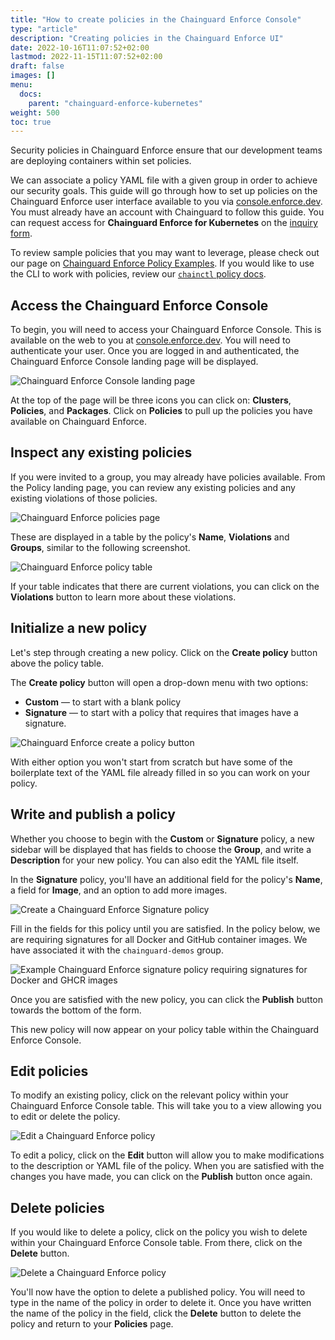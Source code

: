 ```yaml
---
title: "How to create policies in the Chainguard Enforce Console"
type: "article"
description: "Creating policies in the Chainguard Enforce UI"
date: 2022-10-16T11:07:52+02:00
lastmod: 2022-11-15T11:07:52+02:00
draft: false
images: []
menu:
  docs:
    parent: "chainguard-enforce-kubernetes"
weight: 500
toc: true
---
```


Security policies in Chainguard Enforce ensure that our development teams are deploying containers within set policies. 

We can associate a policy YAML file with a given group in order to achieve our security goals. This guide will go through how to set up policies on the Chainguard Enforce user interface available to you via [console.enforce.dev](https://console.enforce.dev). You must already have an account with Chainguard to follow this guide. You can request access for **Chainguard Enforce for Kubernetes** on the [inquiry form](https://www.chainguard.dev/get-demo?utm_source=docs).

To review sample policies that you may want to leverage, please check out our page on [Chainguard Enforce Policy Examples](chainguard-enforce-policy-examples). If you would like to use the CLI to work with policies, review our [`chainctl` policy docs](https://edu.chainguard.dev/chainguard/chainguard-enforce/chainctl-docs/chainctl_policies_apply/).

## Access the Chainguard Enforce Console

To begin, you will need to access your Chainguard Enforce Console. This is available on the web to you at [console.enforce.dev](https://console.enforce.dev). You will need to authenticate your user. Once you are logged in and authenticated, the Chainguard Enforce Console landing page will be displayed. 

![Chainguard Enforce Console landing page](console-landing-page.png)

At the top of the page will be three icons you can click on: **Clusters**, **Policies**, and **Packages**. Click on **Policies** to pull up the policies you have available on Chainguard Enforce.

## Inspect any existing policies

If you were invited to a group, you may already have policies available. From the Policy landing page, you can review any existing policies and any existing violations of those policies. 

![Chainguard Enforce policies page](policies-page.png)

These are displayed in a table by the policy's **Name**, **Violations** and **Groups**, similar to the following screenshot.

![Chainguard Enforce policy table](policy-table.png)

If your table indicates that there are current violations, you can click on the **Violations** button to learn more about these violations.

## Initialize a new policy

Let's step through creating a new policy. Click on the **Create policy** button above the policy table. 

The **Create policy** button will open a drop-down menu with two options:

* **Custom** — to start with a blank policy
* **Signature** — to start with a policy that requires that images have a signature. 

![Chainguard Enforce create a policy button](create-policy.png)

With either option you won't start from scratch but have some of the boilerplate text of the YAML file already filled in so you can work on your policy.

## Write and publish a policy

Whether you choose to begin with the **Custom** or **Signature** policy, a new sidebar will be displayed that has fields to choose the **Group**, and write a **Description** for your new policy. You can also edit the YAML file itself. 

In the **Signature** policy, you'll have an additional field for the policy's **Name**, a field for **Image**, and an option to add more images. 

![Create a Chainguard Enforce Signature policy](signature-policy.png)

Fill in the fields for this policy until you are satisfied. In the policy below, we are requiring signatures for all Docker and GitHub container images. We have associated it with the `chainguard-demos` group. 

![Example Chainguard Enforce signature policy requiring signatures for Docker and GHCR images](example-policy.png)

Once you are satisfied with the new policy, you can click the **Publish** button towards the bottom of the form.

This new policy will now appear on your policy table within the Chainguard Enforce Console.

## Edit policies

To modify an existing policy, click on the relevant policy within your Chainguard Enforce Console table. This will take you to a view allowing you to edit or delete the policy. 

![Edit a Chainguard Enforce policy](edit-a-policy.png)

To edit a policy, click  on the **Edit** button will allow you to make modifications to the description or YAML file of the policy. When you are satisfied with the changes you have made, you can click on the **Publish** button once again.

## Delete policies

If you would like to delete a policy, click on the policy you wish to delete within your Chainguard Enforce Console table. From there, click on the **Delete** button. 

![Delete a Chainguard Enforce policy](delete-policy.png)

You'll now have the option to delete a published policy. You will need to type in the name of the policy in order to delete it. Once you have written the name of the policy in the field, click the **Delete** button to delete the policy and return to your **Policies** page. 